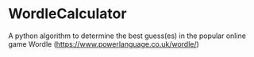 # WordleCalculator
A python algorithm to determine the best guess(es) in the popular online game Wordle (https://www.powerlanguage.co.uk/wordle/)
